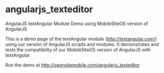 # angularjs_texteditor
AngularJS textAngular Module Demo using MobileSiteOS version of AngularJS

This is a demo page of the textAngular module (http://textangular.com/) using our version of AngularJS scripts and modules. It demonstrates and tests the compatiblilty of our MobileSiteOS version of AngularJS with textAngular.

Run the demo at http://opensitemobile.com/angularjs_texteditor